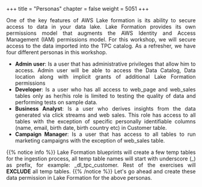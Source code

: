 +++
title = "Personas"
chapter = false
weight = 5051
+++

<div style="text-align: justify">
  One of the key features of AWS Lake formation is its ability to secure access to data in your data lake. Lake Formation provides its own permissions model that augments the AWS Identity and Access Management (IAM) permissions model. For this workshop, we will secure access to the data imported into the TPC catalog. As a refresher, we have four different personas in this workshop.
  <ul>
    <li><b>Admin user</b>: Is a user that has administrative privileges that allow him to access. Admin user will be able to access the Data Catalog, Data location along with implicit grants of additional Lake Formation permissions
    </li>
    <li><b>Developer</b>: Is a user who has all access to web_page and web_sales tables only as her/his role is limited to testing the quality of data and performing tests on sample data.
    </li>
    <li><b>Business Analyst</b>: Is a user who derives insights from the data generated via click streams and web sales. This role has access to all tables with the exception of specific personally identifiable columns (name, email, birth date, birth country etc) in Customer table.
    </li>
    <li><b>Campaign Manager</b>: Is a user that has access to all tables to run marketing campaigns with the exception of web_sales table.
  </ul>
  {{% notice info %}}
  Lake Formation blueprints will create a few temp tables for the ingestion process, all temp table names will start with underscore (_) as prefix, for example:  _dl_tpc_customer. Rest of the exercises will <b>EXCLUDE</b> all temp tables.
  {{% /notice %}}
  Let's go ahead and create these data permission in Lake Formation for the above personas.
</div>
